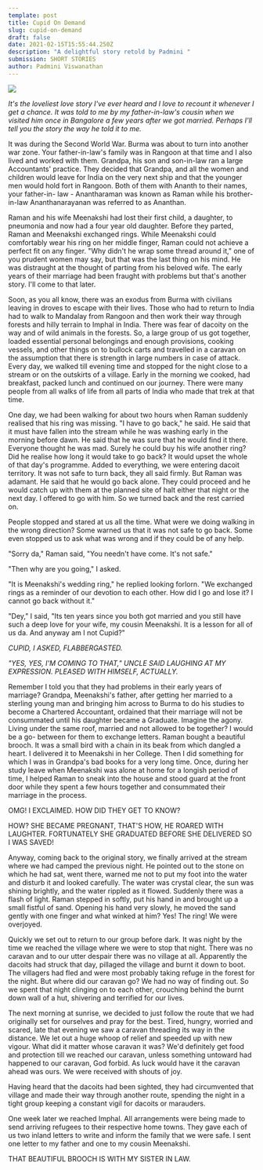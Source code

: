 ```yaml
---
template: post
title: Cupid On Demand
slug: cupid-on-demand
draft: false
date: 2021-02-15T15:55:44.250Z
description: "A delightful story retold by Padmini "
submission: SHORT STORIES
author: Padmini Viswanathan
---
```

![](/media/zoriana-stakhniv-puvghybgzn8-unsplash.jpeg)

*It's the loveliest love story I've ever heard and I love to recount it whenever I get a chance. It was told to me by my father-in-law's cousin when we visited him once in Bangalore a few years after we got married. Perhaps I'll tell you the story the way he told it to me.*

It was during the Second World War. Burma was about to turn into another war zone. Your father-in-law's family was in Rangoon at that time and I also lived and worked with them. Grandpa, his son and son-in-law ran a large Accountants' practice. They decided that Grandpa, and all the women and children would leave for India on the very next ship and that the younger men would hold fort in Rangoon. Both of them with Ananth to their names, your father-in- law - Anantharaman was known as Raman while his brother-in-law Ananthanarayanan was referred to as Ananthan.

Raman and his wife Meenakshi had lost their first child, a daughter, to pneumonia and now had a four year old daughter. Before they parted, Raman and Meenakshi exchanged rings. While Meenakshi could comfortably wear his ring on her middle finger, Raman could not achieve a perfect fit on any finger. "Why didn't he wrap some thread around it," one of you prudent women may say, but that was the last thing on his mind. He was distraught at the thought of parting from his beloved wife. The early years of their marriage had been fraught with problems but that's another story. I'll come to that later.

Soon, as you all know, there was an exodus from Burma with civilians leaving in droves to escape with their lives. Those who had to return to India had to walk to Mandalay from Rangoon and then work their way through forests and hilly terrain to Imphal in India. There was fear of dacoity on the way and of wild animals in the forests. So, a large group of us got together, loaded essential personal belongings and enough provisions, cooking vessels, and other things on to bullock carts and travelled in a caravan on the assumption that there is strength in large numbers in case of attack. Every day, we walked till evening time and stopped for the night close to a stream or on the outskirts of a village. Early in the morning we cooked, had breakfast, packed lunch and continued on our journey. There were many people from all walks of life from all parts of India who made that trek at that time.

One day, we had been walking for about two hours when Raman suddenly realised that his ring was missing. "I have to go back," he said. He said that it must have fallen into the stream while he was washing early in the morning before dawn. He said that he was sure that he would find it there. Everyone thought he was mad. Surely he could buy his wife another ring? Did he realise how long it would take to go back? It would upset the whole of that day's programme. Added to everything, we were entering dacoit territory. It was not safe to turn back, they all said firmly. But Raman was adamant. He said that he would go back alone. They could proceed and he would catch up with them at the planned site of halt either that night or the next day. I offered to go with him. So we turned back and the rest carried on.

People stopped and stared at us all the time. What were we doing walking in the wrong direction? Some warned us that it was not safe to go back. Some even stopped us to ask what was wrong and if they could be of any help.

"Sorry da," Raman said, "You needn't have come. It's not safe."

"Then why are you going," I asked.

"It is Meenakshi's wedding ring," he replied looking forlorn. "We exchanged rings as a reminder of our devotion to each other. How did I go and lose it? I cannot go back without it."

"Dey," I said, "Its ten years since you both got married and you still have such a deep love for your wife, my cousin Meenakshi. It is a lesson for all of us da. And anyway am I not Cupid?"

*CUPID, I ASKED, FLABBERGASTED.*

*"YES, YES, I'M COMING TO THAT," UNCLE SAID LAUGHING AT MY EXPRESSION. PLEASED WITH HIMSELF, ACTUALLY.*

Remember I told you that they had problems in their early years of marriage? Grandpa, Meenakshi's father, after getting her married to a sterling young man and bringing him across to Burma to do his studies to become a Chartered Accountant, ordained that their marriage will not be consummated until his daughter became a Graduate. Imagine the agony. Living under the same roof, married and not allowed to be together? I would be a go- between for them to exchange letters. Raman bought a beautiful brooch. It was a small bird with a chain in its beak from which dangled a heart. I delivered it to Meenakshi in her College. Then I did something for which I was in Grandpa's bad books for a very long time. Once, during her study leave when Meenakshi was alone at home for a longish period of time, I helped Raman to sneak into the house and stood guard at the front door while they spent a few hours together and consummated their marriage in the process.

OMG! I EXCLAIMED. HOW DID THEY GET TO KNOW?

HOW? SHE BECAME PREGNANT, THAT'S HOW, HE ROARED WITH LAUGHTER. FORTUNATELY SHE GRADUATED BEFORE SHE DELIVERED SO I WAS SAVED!

Anyway, coming back to the original story, we finally arrived at the stream where we had camped the previous night. He pointed out to the stone on which he had sat, went there, warned me not to put my foot into the water and disturb it and looked carefully. The water was crystal clear, the sun was shining brightly, and the water rippled as it flowed. Suddenly there was a flash of light. Raman stepped in softly, put his hand in and brought up a small fistful of sand. Opening his hand very slowly, he moved the sand gently with one finger and what winked at him? Yes! The ring! We were overjoyed.

Quickly we set out to return to our group before dark. It was night by the time we reached the village where we were to stop that night. There was no caravan and to our utter despair there was no village at all. Apparently the dacoits had struck that day, pillaged the village and burnt it down to boot. The villagers had fled and were most probably taking refuge in the forest for the night. But where did our caravan go? We had no way of finding out. So we spent that night clinging on to each other, crouching behind the burnt down wall of a hut, shivering and terrified for our lives.

The next morning at sunrise, we decided to just follow the route that we had originally set for ourselves and pray for the best. Tired, hungry, worried and scared, late that evening we saw a caravan threading its way in the distance. We let out a huge whoop of relief and speeded up with new vigour. What did it matter whose caravan it was? We'd definitely get food and protection till we reached our caravan, unless something untoward had happened to our caravan, God forbid. As luck would have it the caravan ahead was ours. We were received with shouts of joy.

Having heard that the dacoits had been sighted, they had circumvented that village and made their way through another route, spending the night in a tight group keeping a constant vigil for dacoits or marauders.

One week later we reached Imphal. All arrangements were being made to send arriving refugees to their respective home towns. They gave each of us two inland letters to write and inform the family that we were safe. I sent one letter to my father and one to my cousin Meenakshi.

THAT BEAUTIFUL BROOCH IS WITH MY SISTER IN LAW.